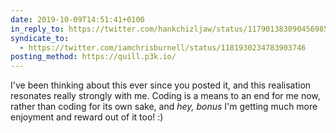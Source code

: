 ```yaml
---
date: 2019-10-09T14:51:41+0100
in_reply_to: https://twitter.com/hankchizljaw/status/1179013830904569856
syndicate_to:
  - https://twitter.com/iamchrisburnell/status/1181930234783903746
posting_method: https://quill.p3k.io/
---
```


I've been thinking about this ever since you posted it, and this realisation resonates really strongly with me. Coding is a means to an end for me now, rather than coding for its own sake, and *hey, bonus* I'm getting much more enjoyment and reward out of it too! :)
